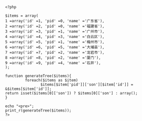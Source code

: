     <?php
    
    $items = array(
    1 =array('id' =1, 'pid' =0, 'name' ='广东省'),
    2 =array('id' =2, 'pid' =0, 'name' ='福建省'),
    3 =array('id' =3, 'pid' =1, 'name' ='广州市'),
    4 =array('id' =4, 'pid' =3, 'name' ='白云区'),
    5 =array('id' =5, 'pid' =1, 'name' ='梅州市'),
    6 =array('id' =6, 'pid' =5, 'name' ='大埔县'),
    7 =array('id' =7, 'pid' =2, 'name' ='龙岩市'),
    8 =array('id' =8, 'pid' =2, 'name' ='厦门'),
    9 =array('id' =9, 'pid' =4, 'name' ='石井'),
    );
    
    function generateTree($items){
             foreach($items as $item)
    				$items[$item['pid']]['son'][$item['id']] = &$items[$item['id']];
    return isset($items[0]['son']) ? $items[0]['son'] : array();
    }
    
    echo "<pre>";
    print_r(generateTree($items));
    ?>